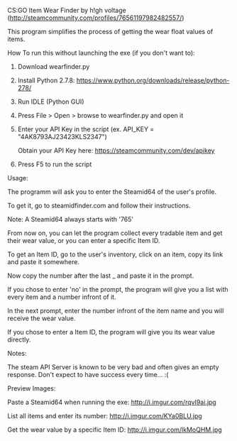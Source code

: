 CS:GO Item Wear Finder
by h!gh voltage (http://steamcommunity.com/profiles/76561197982482557/)


This program simplifies the process of getting the wear float values of items.

How To run this without launching the exe (if you don't want to):

1. Download wearfinder.py
2. Install Python 2.7.8: https://www.python.org/downloads/release/python-278/
3. Run IDLE (Python GUI)
4. Press File > Open > browse to wearfinder.py and open it
5. Enter your API Key in the script (ex. API_KEY = "4AK8793AJ23423KLS2347")

    Obtain your API Key here: https://steamcommunity.com/dev/apikey
6. Press F5 to run the script



Usage:

The programm will ask you to enter the Steamid64 of the user's profile.

To get it, go to steamidfinder.com and follow their instructions.

Note: A Steamid64 always starts with '765'



From now on, you can let the program collect every tradable item and get their wear value, or you can enter a specific Item ID.

To get an Item ID, go to the user's inventory, click on an item, copy its link and paste it somewhere.

Now copy the number after the last _ and paste it in the prompt.



If you chose to enter 'no' in the prompt, the program will give you a list with every item and a number infront of it.

In the next prompt, enter the number infront of the item name and you will receive the wear value.

If you chose to enter a Item ID, the program will give you its wear value directly.


Notes:

The steam API Server is known to be very bad and often gives an empty response. Don't expect to have success every time... :(


Preview Images:

Paste a Steamid64 when running the exe: http://i.imgur.com/rqvI9ai.jpg

List all items and enter its number: http://i.imgur.com/KYa0BLU.jpg

Get the wear value by a specific Item ID: http://i.imgur.com/lkMoQHM.jpg

